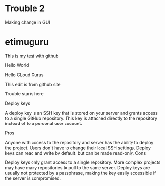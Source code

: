 Trouble 2
=======
Making change in GUI

# etimuguru
This is my test with github

Hello World

Hello CLoud Gurus

This edit is from github site

Trouble starts here

Deploy keys

A deploy key is an SSH key that is stored on your server and grants access to a single GitHub repository. This key is attached directly to the repository instead of to a personal user account.

Pros

Anyone with access to the repository and server has the ability to deploy the project.
Users don't have to change their local SSH settings.
Deploy keys can read and write by default, but can be made read-only.
Cons

Deploy keys only grant access to a single repository. More complex projects may have many repositories to pull to the same server.
Deploy keys are usually not protected by a passphrase, making the key easily accessible if the server is compromised.
